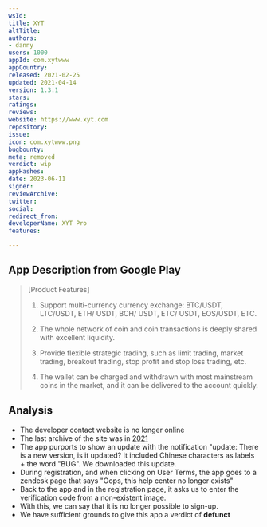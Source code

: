 ```yaml
---
wsId: 
title: XYT
altTitle: 
authors:
- danny
users: 1000
appId: com.xytwww
appCountry: 
released: 2021-02-25
updated: 2021-04-14
version: 1.3.1
stars: 
ratings: 
reviews: 
website: https://www.xyt.com
repository: 
issue: 
icon: com.xytwww.png
bugbounty: 
meta: removed
verdict: wip
appHashes: 
date: 2023-06-11
signer: 
reviewArchive: 
twitter: 
social: 
redirect_from: 
developerName: XYT Pro
features: 

---
```


## App Description from Google Play

> [Product Features]
>
> 1. Support multi-currency currency exchange: BTC/USDT, LTC/USDT, ETH/ USDT, BCH/ USDT, ETC/ USDT, EOS/USDT, ETC.
>
> 2. The whole network of coin and coin transactions is deeply shared with excellent liquidity.
>
> 3. Provide flexible strategic trading, such as limit trading, market trading, breakout trading, stop profit and stop loss trading, etc.
>
> 4. The wallet can be charged and withdrawn with most mainstream coins in the market, and it can be delivered to the account quickly. 

## Analysis 

- The developer contact website is no longer online 
- The last archive of the site was in [2021](https://web.archive.org/web/20210624081537/https://www.xyt.com/)
- The app purports to show an update with the notification "update: There is a new version, is it updated? It included Chinese characters as labels + the word "BUG". We downloaded this update. 
- During registration, and when clicking on User Terms, the app goes to a zendesk page that says "Oops, this help center no longer exists"
- Back to the app and in the registration page, it asks us to enter the verification code from a non-existent image. 
- With this, we can say that it is no longer possible to sign-up. 
- We have sufficient grounds to give this app a verdict of **defunct**